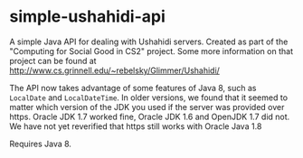 simple-ushahidi-api
===================

A simple Java API for dealing with Ushahidi servers.  Created as part of
the "Computing for Social Good in CS2" project.  Some more information on
that project can be found at
  http://www.cs.grinnell.edu/~rebelsky/Glimmer/Ushahidi/

The API now takes advantage of some features of Java 8, such as `LocalDate`
and `LocalDateTime`.  In older versions, we found that it seemed to matter
which version of the JDK you used if the server was provided over https.
Oracle JDK 1.7 worked fine, Oracle JDK 1.6 and OpenJDK 1.7 did not.  We have
not yet reverified that https still works with Oracle Java 1.8

Requires Java 8.
